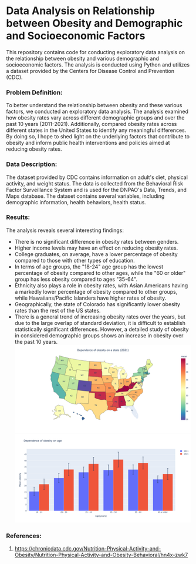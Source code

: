 # Data Analysis on Relationship between Obesity and Demographic and Socioeconomic Factors

This repository contains code for conducting exploratory data analysis on the relationship between obesity and various demographic and socioeconomic factors. The analysis is conducted using Python and utilizes a dataset provided by the Centers for Disease Control and Prevention (CDC).

### Problem Definition:
To better understand the relationship between obesity and these various factors, we conducted an exploratory data analysis. The analysis examined how obesity rates vary across different demographic groups and over the past 10 years (2011-2021). Additionally, compared obesity rates across different states in the United States to identify any meaningful differences. By doing so, I hope to shed light on the underlying factors that contribute to obesity and inform public health interventions and policies aimed at reducing obesity rates.

### Data Description:
The dataset provided by CDC contains information on adult's diet, physical activity, and weight status. The data is collected from the Behavioral Risk Factor Surveillance System and is used for the DNPAO's Data, Trends, and Maps database. The dataset contains several variables, including demographic information, health behaviors, health status.

### Results:
The analysis reveals several interesting findings:

- There is no significant difference in obesity rates between genders. <br/>
- Higher income levels may have an effect on reducing obesity rates. <br/>
- College graduates, on average, have a lower percentage of obesity compared to those with other types of education. <br/>
- In terms of age groups, the "18-24" age group has the lowest percentage of obesity compared to other ages, while the "60 or older" group has less obesity compared to ages "35-64". <br/>
- Ethnicity also plays a role in obesity rates, with Asian Americans having a markedly lower percentage of obesity compared to other groups, while Hawaiians/Pacific Islanders have higher rates of obesity. <br/>
- Geographically, the state of Colorado has significantly lower obesity rates than the rest of the US states. <br/>
- There is a general trend of increasing obesity rates over the years, but due to the large overlap of standard deviation, it is difficult to establish statistically significant differences. However, a detailed study of obesity in considered demographic groups shows an increase in obesity over the past 10 years.
![alt text](https://github.com/vvalmispild/Rise_of_obesity_rate_project/blob/main/Dependence_state.png)
![alt text](https://github.com/vvalmispild/Rise_of_obesity_rate_project/blob/main/Dependence_age.png)

### References:
1) https://chronicdata.cdc.gov/Nutrition-Physical-Activity-and-Obesity/Nutrition-Physical-Activity-and-Obesity-Behavioral/hn4x-zwk7
